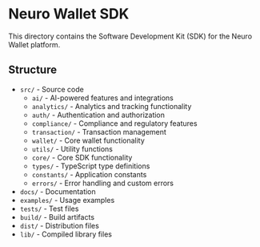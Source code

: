 # Neuro Wallet SDK

This directory contains the Software Development Kit (SDK) for the Neuro Wallet platform.

## Structure

- `src/` - Source code
  - `ai/` - AI-powered features and integrations
  - `analytics/` - Analytics and tracking functionality
  - `auth/` - Authentication and authorization
  - `compliance/` - Compliance and regulatory features
  - `transaction/` - Transaction management
  - `wallet/` - Core wallet functionality
  - `utils/` - Utility functions
  - `core/` - Core SDK functionality
  - `types/` - TypeScript type definitions
  - `constants/` - Application constants
  - `errors/` - Error handling and custom errors
- `docs/` - Documentation
- `examples/` - Usage examples
- `tests/` - Test files
- `build/` - Build artifacts
- `dist/` - Distribution files
- `lib/` - Compiled library files